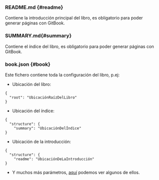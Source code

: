 ### README.md {#readme}
Contiene la introducción principal del libro, es obligatorio para poder generar páginas con GitBook.

### SUMMARY.md{#summary}
Contiene el índice del libro, es obligatorio para poder generar páginas con GitBook.

### book.json {#book}
Este fichero contiene toda la configuración del libro, p.ej:

* Ubicación del libro:

```
{
  "root": "UbicaciónRaízDelLibro" 
} 
```

* Ubicación del índice:

```
{
  "structure": {
	"summary": "UbicaciónDelÍndice" 
}
```

* Ubicación de la introducción:

```
{
  "structure": {
	"readme": "UbicaciónDeLaIntroducción" 
}
```

* Y muchos más parámetros, [aquí](https://ull-pfpdi-gitbook-1617.github.io/Elaboracion-de-Material-Docente-con-GitBook/config.html) podemos ver algunos de ellos.
